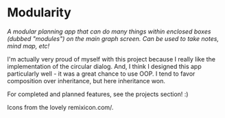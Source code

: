 # Modularity
*A modular planning app that can do many things within enclosed boxes (dubbed "modules") on the main graph screen. Can be used to take notes, mind map, etc!*

I'm actually very proud of myself with this project because I really like the implementation of the circular dialog. And, I think I designed this app particularly well - it was a great chance to use OOP. I tend to favor composition over inheritance, but here inheritance won.

For completed and planned features, see the projects section! :)

Icons from the lovely remixicon.com/.
